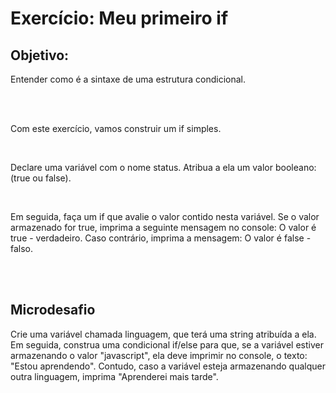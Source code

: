<h1>Exercício: Meu primeiro if</h1>

<h2>Objetivo:</h2>
<p>Entender como é a sintaxe de uma estrutura condicional.</p>
<br>
<br>
<p>
    Com este exercício, vamos construir um if simples.
</p>
<br>
<p>
    Declare uma variável com o nome status. Atribua a ela um valor booleano: (true ou false).
</p>
<br>
<p>
    Em seguida, faça um if que avalie o valor contido nesta variável. Se o valor armazenado for true, imprima a seguinte
    mensagem no console: O valor é true - verdadeiro. Caso contrário, imprima a mensagem: O valor é false - falso.
</p>
<br>
<br>
<h2>Microdesafio</h2>
<p>
    Crie uma variável chamada linguagem, que terá uma string atribuída a ela. Em seguida, construa uma condicional if/else para que, se a variável estiver armazenando o valor "javascript", ela deve imprimir no console, o texto: "Estou aprendendo". Contudo, caso a variável esteja armazenando qualquer outra linguagem, imprima "Aprenderei mais tarde".
</p>
